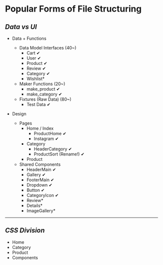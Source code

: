 # Popular Forms of File Structuring

***Data vs UI***
---
- Data + Functions
  - Data Model Interfaces (40~)
    - Cart ✔
    - User ✔
    - Product ✔
    - Review ✔
    - Category ✔
    - Wishlist*
  - Maker Functions (20~)
    - make_product ✔
    - make_category ✔
  - Fixtures (Raw Data) (80~)
    - Test Data ✔
  
- Design
  - Pages
    - Home / Index 
      - ProductHome ✔
      - Instagram ✔
    - Category 
      - HeaderCategory ✔
      - ProductSort (Rename!) ✔
    - Product
  - Shared Components
    - HeaderMain ✔
    - Gallery ✔
    - FooterMain ✔
    - Dropdown ✔
    - Button ✔
    - CategoryIcon ✔
    - Review*
    - Details*
    - ImageGallery*

_______________________________________________
***CSS Division***
---
- Home
- Category
- Product
- Components